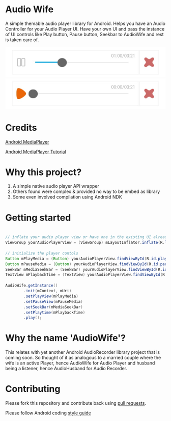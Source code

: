 Audio Wife
==========

A simple themable audio player library for Android. Helps you have an Audio Controller
for your Audio Player UI. Have your own UI and pass the instance of UI controls like
Play button, Pause button, Seekbar to AudioWife and rest is taken care of.


![Audio Player Playing](images/playing.JPG)
![Audio Player Paused](images/paused.JPG)


Credits
==========

[Android MediaPlayer](http://developer.android.com/reference/android/media/MediaPlayer.html)

[Android MediaPlayer Tutorial](http://www.tutorialspoint.com/android/android_mediaplayer.htm)


Why this project?
====================
1. A simple native audio player API wrapper
2. Others found were complex & provided no way to be embed as library
3. Some even involved compilation using Android NDK


Getting started
====================
```java

// inflate your audio player view or have one in the existing UI already.
ViewGroup yourAudioPlayerView = (ViewGroup) mLayoutInflator.inflate(R.layout.playback_audio, mMediaPlayerContainer);

// initialize the player contols
Button mPlayMedia = (Button) yourAudioPlayerView.findViewById(R.id.play);
Button mPauseMedia = (Button) yourAudioPlayerView.findViewById(R.id.pause);
SeekBar mMediaSeekBar = (SeekBar) yourAudioPlayerView.findViewById(R.id.mediaSeekBar);
TextView mPlaybackTime = (TextView) yourAudioPlayerView.findViewById(R.id.playback_time);

AudioWife.getInstance()
		.init(mContext, mUri)
		.setPlayView(mPlayMedia)
		.setPauseView(mPauseMedia)
		.setSeekBar(mMediaSeekBar)
		.setPlaytime(mPlaybackTime)
		.play();
```

Why the name 'AudioWife'?
=========================
This relates with yet another Android AudioRecorder library project that is coming soon. 
So thought of it as analogous to a married couple where the wife is an active Player, hence AudioWife
for Audio Player and husband being a listener, hence AudioHusband for Audio Recorder.


Contributing
=========================

Please fork this repository and contribute back using
[pull requests](https://github.com/jaydeepw/audio-wife/pulls).

Please follow Android coding [style guide](https://source.android.com/source/code-style.html)